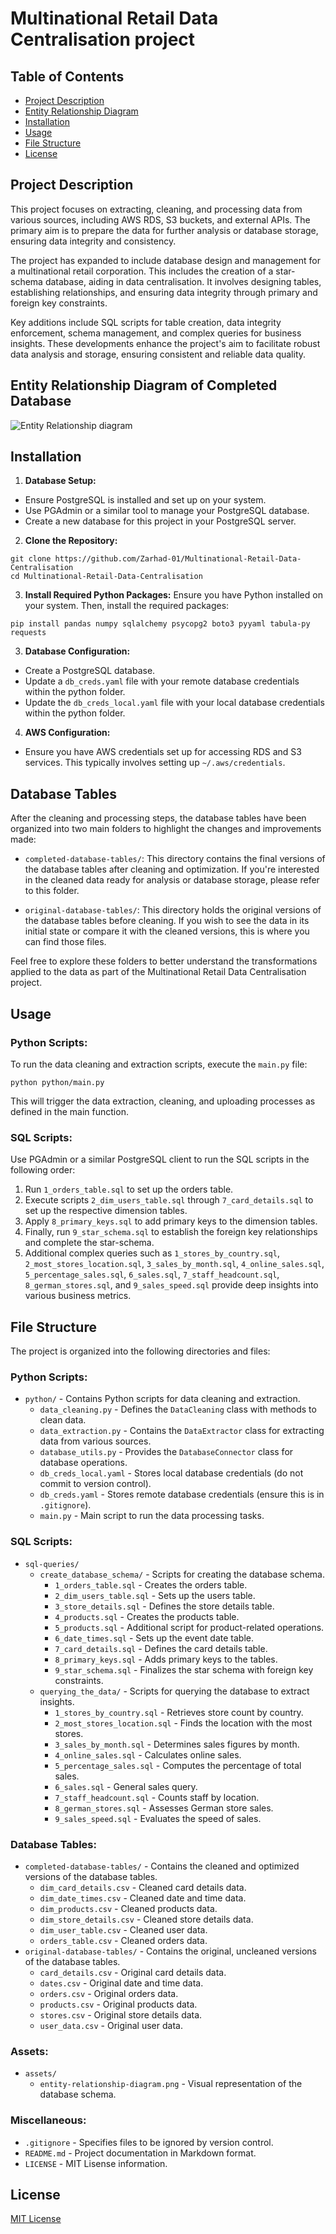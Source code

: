 # Multinational Retail Data Centralisation project

## Table of Contents
- [Project Description](#project-description)
- [Entity Relationship Diagram](#entity-relationship-diagram-of-completed-database)
- [Installation](#installation)
- [Usage](#usage)
- [File Structure](#file-structure)
- [License](#license)

## Project Description
This project focuses on extracting, cleaning, and processing data from various sources, including AWS RDS, S3 buckets, and external APIs. The primary aim is to prepare the data for further analysis or database storage, ensuring data integrity and consistency.

The project has expanded to include database design and management for a multinational retail corporation. This includes the creation of a star-schema database, aiding in data centralisation. It involves designing tables, establishing relationships, and ensuring data integrity through primary and foreign key constraints.

Key additions include SQL scripts for table creation, data integrity enforcement, schema management, and complex queries for business insights. These developments enhance the project's aim to facilitate robust data analysis and storage, ensuring consistent and reliable data quality.

## Entity Relationship Diagram of Completed Database
![Entity Relationship diagram](<assets/entity-relationship-diagram.png>)


## Installation

1. **Database Setup:**
- Ensure PostgreSQL is installed and set up on your system.
- Use PGAdmin or a similar tool to manage your PostgreSQL database.
- Create a new database for this project in your PostgreSQL server.

2. **Clone the Repository:**
```
git clone https://github.com/Zarhad-01/Multinational-Retail-Data-Centralisation
cd Multinational-Retail-Data-Centralisation
```

3. **Install Required Python Packages:**
Ensure you have Python installed on your system. Then, install the required packages:
```
pip install pandas numpy sqlalchemy psycopg2 boto3 pyyaml tabula-py requests
```

3. **Database Configuration:**
- Create a PostgreSQL database.
- Update a `db_creds.yaml` file with your remote database credentials within the python folder.
- Update the `db_creds_local.yaml` file with your local database credentials within the python folder.

4. **AWS Configuration:**
- Ensure you have AWS credentials set up for accessing RDS and S3 services. This typically involves setting up `~/.aws/credentials`.

## Database Tables

After the cleaning and processing steps, the database tables have been organized into two main folders to highlight the changes and improvements made:

- `completed-database-tables/`: This directory contains the final versions of the database tables after cleaning and optimization. If you're interested in the cleaned data ready for analysis or database storage, please refer to this folder.

- `original-database-tables/`: This directory holds the original versions of the database tables before cleaning. If you wish to see the data in its initial state or compare it with the cleaned versions, this is where you can find those files.

Feel free to explore these folders to better understand the transformations applied to the data as part of the Multinational Retail Data Centralisation project.

## Usage
### Python Scripts:
To run the data cleaning and extraction scripts, execute the `main.py` file:
```
python python/main.py
```
This will trigger the data extraction, cleaning, and uploading processes as defined in the main function.

### SQL Scripts:
Use PGAdmin or a similar PostgreSQL client to run the SQL scripts in the following order:
1. Run `1_orders_table.sql` to set up the orders table.
2. Execute scripts `2_dim_users_table.sql` through `7_card_details.sql` to set up the respective dimension tables.
3. Apply `8_primary_keys.sql` to add primary keys to the dimension tables.
4. Finally, run `9_star_schema.sql` to establish the foreign key relationships and complete the star-schema.
5. Additional complex queries such as `1_stores_by_country.sql`, `2_most_stores_location.sql`, `3_sales_by_month.sql`, `4_online_sales.sql`, `5_percentage_sales.sql`, `6_sales.sql`, `7_staff_headcount.sql`, `8_german_stores.sql`, and `9_sales_speed.sql` provide deep insights into various business metrics.


## File Structure
The project is organized into the following directories and files:

### Python Scripts:
- `python/` - Contains Python scripts for data cleaning and extraction.
  - `data_cleaning.py` - Defines the `DataCleaning` class with methods to clean data.
  - `data_extraction.py` - Contains the `DataExtractor` class for extracting data from various sources.
  - `database_utils.py` - Provides the `DatabaseConnector` class for database operations.
  - `db_creds_local.yaml` - Stores local database credentials (do not commit to version control).
  - `db_creds.yaml` - Stores remote database credentials (ensure this is in `.gitignore`).
  - `main.py` - Main script to run the data processing tasks.

### SQL Scripts:
- `sql-queries/`
  - `create_database_schema/` - Scripts for creating the database schema.
    - `1_orders_table.sql` - Creates the orders table.
    - `2_dim_users_table.sql` - Sets up the users table.
    - `3_store_details.sql` - Defines the store details table.
    - `4_products.sql` - Creates the products table.
    - `5_products.sql` - Additional script for product-related operations.
    - `6_date_times.sql` - Sets up the event date table.
    - `7_card_details.sql` - Defines the card details table.
    - `8_primary_keys.sql` - Adds primary keys to the tables.
    - `9_star_schema.sql` - Finalizes the star schema with foreign key constraints.
  - `querying_the_data/` - Scripts for querying the database to extract insights.
    - `1_stores_by_country.sql` - Retrieves store count by country.
    - `2_most_stores_location.sql` - Finds the location with the most stores.
    - `3_sales_by_month.sql` - Determines sales figures by month.
    - `4_online_sales.sql` - Calculates online sales.
    - `5_percentage_sales.sql` - Computes the percentage of total sales.
    - `6_sales.sql` - General sales query.
    - `7_staff_headcount.sql` - Counts staff by location.
    - `8_german_stores.sql` - Assesses German store sales.
    - `9_sales_speed.sql` - Evaluates the speed of sales.

### Database Tables:
- `completed-database-tables/` - Contains the cleaned and optimized versions of the database tables.
  - `dim_card_details.csv` - Cleaned card details data.
  - `dim_date_times.csv` - Cleaned date and time data.
  - `dim_products.csv` - Cleaned products data.
  - `dim_store_details.csv` - Cleaned store details data.
  - `dim_user_table.csv` - Cleaned user data.
  - `orders_table.csv` - Cleaned orders data.
- `original-database-tables/` - Contains the original, uncleaned versions of the database tables.
  - `card_details.csv` - Original card details data.
  - `dates.csv` - Original date and time data.
  - `orders.csv` - Original orders data.
  - `products.csv` - Original products data.
  - `stores.csv` - Original store details data.
  - `user_data.csv` - Original user data.

### Assets:
- `assets/`
  - `entity-relationship-diagram.png` - Visual representation of the database schema.

### Miscellaneous:
- `.gitignore` - Specifies files to be ignored by version control.
- `README.md` - Project documentation in Markdown format.
- `LICENSE` - MIT Lisense information.

## License
[MIT License](LICENSE)
